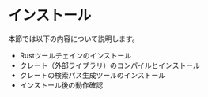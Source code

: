 <!-- -*- coding:utf-8-unix -*- -->

# インストール

本節では以下の内容について説明します。

- Rustツールチェインのインストール
- クレート（外部ライブラリ）のコンパイルとインストール
- クレートの検索パス生成ツールのインストール
- インストール後の動作確認
